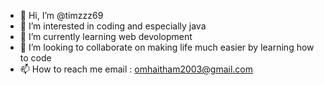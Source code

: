 - 👋 Hi, I’m @timzzz69
- 👀 I’m interested in coding and especially java
- 🌱 I’m currently learning web devolopment
- 💞️ I’m looking to collaborate on making life much easier by learning how to code
- 📫 How to reach me email : omhaitham2003@gmail.com

<!---
timzzz69/timzzz69 is a ✨ special ✨ repository because its `README.md` (this file) appears on your GitHub profile.
You can click the Preview link to take a look at your changes.
--->
